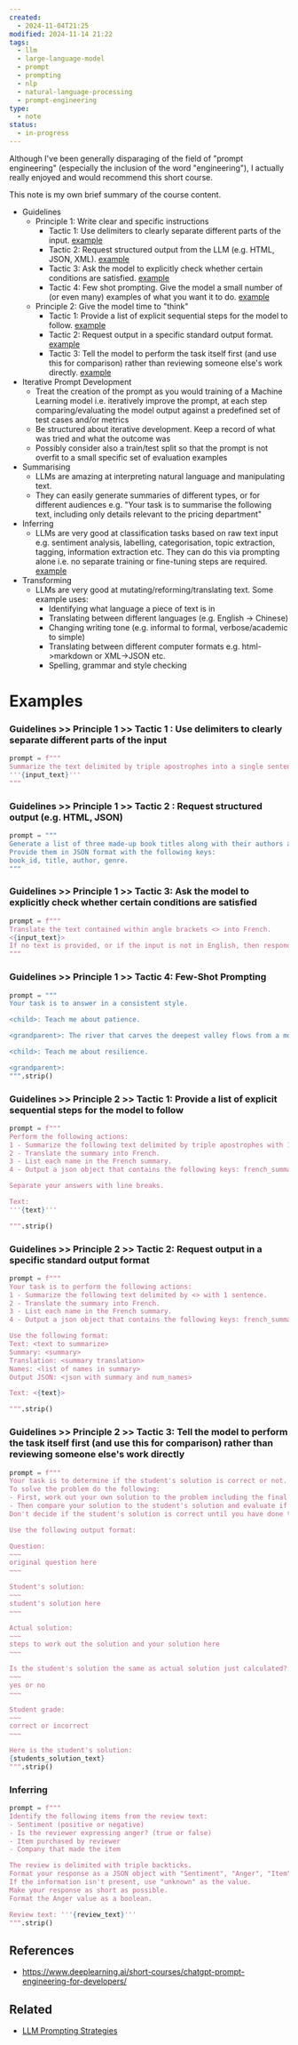 ```yaml
---
created:
  - 2024-11-04T21:25
modified: 2024-11-14 21:22
tags:
  - llm
  - large-language-model
  - prompt
  - prompting
  - nlp
  - natural-language-processing
  - prompt-engineering
type:
  - note
status:
  - in-progress
---
```

Although I've been generally disparaging of the field of "prompt engineering" (especially the inclusion of the word "engineering"), I actually really enjoyed and would recommend this short course.

This note is my own brief summary of the course content.

- Guidelines
	- Principle 1: Write clear and specific instructions
		- Tactic 1: Use delimiters to clearly separate different parts of the input. [example](#Guidelines%20>>%20Principle%201%20>>%20Tactic%201%20Use%20delimiters%20to%20clearly%20separate%20different%20parts%20of%20the%20input)
		- Tactic 2: Request structured output from the LLM (e.g. HTML, JSON, XML). [example](#Guidelines%20>>%20Principle%201%20>>%20Tactic%202%20Request%20structured%20output%20(e.g.%20HTML,%20JSON))
		- Tactic 3: Ask the model to explicitly check whether certain conditions are satisfied. [example](#Guidelines%20>>%20Principle%201%20>>%20Tactic%203%20Ask%20the%20model%20to%20explicitly%20check%20whether%20certain%20conditions%20are%20satisfied)
		- Tactic 4: Few shot prompting. Give the model a small number of (or even many) examples of what you want it to do. [example](#Guidelines%20>>%20Principle%201%20>>%20Tactic%204%20Few-Shot%20Prompting)
	- Principle 2: Give the model time to "think"
		- Tactic 1: Provide a list of explicit sequential steps for the model to follow. [example](#Guidelines%20>>%20Principle%202%20>>%20Tactic%201%20Provide%20a%20list%20of%20explicit%20sequential%20steps%20for%20the%20model%20to%20follow)
		- Tactic 2: Request output in a specific standard output format. [example](#Guidelines%20>>%20Principle%202%20>>%20Tactic%202%20Request%20output%20in%20a%20specific%20standard%20output%20format)
		- Tactic 3: Tell the model to perform the task itself first (and use this for comparison) rather than reviewing someone else's work directly. [example](#Guidelines%20>>%20Principle%202%20>>%20Tactic%203%20Tell%20the%20model%20to%20perform%20the%20task%20itself%20first%20(and%20use%20this%20for%20comparison)%20rather%20than%20reviewing%20someone%20else's%20work%20directly)
- Iterative Prompt Development
	- Treat the creation of the prompt as you would training of a Machine Learning model i.e. iteratively improve the prompt, at each step comparing/evaluating the model output against a predefined set of test cases and/or metrics
	- Be structured about iterative development. Keep a record of what was tried and what the outcome was
	- Possibly consider also a train/test split so that the prompt is not overfit to a small specific set of evaluation examples 
- Summarising
	- LLMs are amazing at interpreting natural language and manipulating text.
	- They can easily generate summaries of different types, or for different audiences e.g. "Your task is to summarise the following text, including only details relevant to the pricing department"
- Inferring
	- LLMs are very good at classification tasks based on raw text input e.g. sentiment analysis, labelling, categorisation, topic extraction, tagging, information extraction etc. They can do this via prompting alone i.e. no separate training or fine-tuning steps are required. [example](#Inferring)
- Transforming
	- LLMs are very good at mutating/reforming/translating text. Some example uses:
		- Identifying what language a piece of text is in
		- Translating between different languages (e.g. English -> Chinese)
		- Changing writing tone (e.g. informal to formal, verbose/academic to simple)
		- Translating between different computer formats e.g. html->markdown or XML->JSON etc.
		- Spelling, grammar and style checking
		  
# Examples 

### Guidelines >> Principle 1 >> Tactic 1 : Use delimiters to clearly separate different parts of the input
```python
prompt = f"""
Summarize the text delimited by triple apostrophes into a single sentence.
'''{input_text}'''
"""
```

### Guidelines >> Principle 1 >> Tactic 2 : Request structured output (e.g. HTML, JSON)
```python
prompt = """
Generate a list of three made-up book titles along with their authors and genres. 
Provide them in JSON format with the following keys: 
book_id, title, author, genre.
"""
```

### Guidelines >> Principle 1 >> Tactic 3: Ask the model to explicitly check whether certain conditions are satisfied
```python
prompt = f"""
Translate the text contained within angle brackets <> into French.
<{input_text}>
If no text is provided, or if the input is not in English, then respond (in English) with "I am unable to process your request" and provide the reason that you cannot process it. 
"""
```

### Guidelines >> Principle 1 >> Tactic 4: Few-Shot Prompting
```python
prompt = """
Your task is to answer in a consistent style.

<child>: Teach me about patience.

<grandparent>: The river that carves the deepest valley flows from a modest spring; the grandest symphony originates from a single note; the most intricate tapestry begins with a solitary thread.

<child>: Teach me about resilience. 

<grandparent>: 
""".strip()
```

### Guidelines >> Principle 2 >> Tactic 1:  Provide a list of explicit sequential steps for the model to follow

```python
prompt = f"""
Perform the following actions: 
1 - Summarize the following text delimited by triple apostrophes with 1 sentence.
2 - Translate the summary into French.
3 - List each name in the French summary.
4 - Output a json object that contains the following keys: french_summary, num_names.

Separate your answers with line breaks.

Text:
'''{text}'''

""".strip()
```

### Guidelines >> Principle 2 >> Tactic 2: Request output in a specific standard output format

```python
prompt = f"""
Your task is to perform the following actions: 
1 - Summarize the following text delimited by <> with 1 sentence.
2 - Translate the summary into French.
3 - List each name in the French summary.
4 - Output a json object that contains the following keys: french_summary, num_names.

Use the following format:
Text: <text to summarize>
Summary: <summary>
Translation: <summary translation>
Names: <list of names in summary>
Output JSON: <json with summary and num_names>

Text: <{text}>

""".strip()
```

### Guidelines >> Principle 2 >> Tactic 3:  Tell the model to perform the task itself first (and use this for comparison) rather than reviewing someone else's work directly

```python
prompt = f"""
Your task is to determine if the student's solution is correct or not.
To solve the problem do the following:
- First, work out your own solution to the problem including the final total. 
- Then compare your solution to the student's solution and evaluate if the student's solution is correct or not. 
Don't decide if the student's solution is correct until you have done the problem yourself.

Use the following output format:

Question:
~~~
original question here
~~~

Student's solution:
~~~
student's solution here
~~~

Actual solution:
~~~
steps to work out the solution and your solution here
~~~

Is the student's solution the same as actual solution just calculated?:
~~~
yes or no
~~~

Student grade:
~~~
correct or incorrect
~~~

Here is the student's solution:
{students_solution_text}
""".strip()
```

### Inferring

```python
prompt = f"""
Identify the following items from the review text: 
- Sentiment (positive or negative)
- Is the reviewer expressing anger? (true or false)
- Item purchased by reviewer
- Company that made the item

The review is delimited with triple backticks. 
Format your response as a JSON object with "Sentiment", "Anger", "Item" and "Brand" as the keys.
If the information isn't present, use "unknown" as the value.
Make your response as short as possible.
Format the Anger value as a boolean.

Review text: '''{review_text}'''
""".strip()
```
## References
* https://www.deeplearning.ai/short-courses/chatgpt-prompt-engineering-for-developers/
## Related
* [LLM Prompting Strategies](LLM%20Prompting%20Strategies.md)